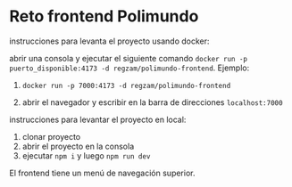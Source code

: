 # Reto frontend Polimundo

instrucciones para levanta el proyecto usando docker:

abrir una consola y ejecutar el siguiente comando ```docker run -p puerto_disponible:4173 -d regzam/polimundo-frontend```. Ejemplo:

1. ```docker run -p 7000:4173 -d regzam/polimundo-frontend```

2. abrir el navegador y escribir en la barra de direcciones ```localhost:7000```

instrucciones para levantar el proyecto en local:

1. clonar proyecto
2. abrir el proyecto en la consola
3. ejecutar ```npm i``` y luego ```npm run dev```

El frontend tiene un menú de navegación superior.


